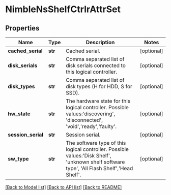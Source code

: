 # NimbleNsShelfCtrlrAttrSet

## Properties
Name | Type | Description | Notes
------------ | ------------- | ------------- | -------------
**cached_serial** | **str** | Cached serial. | [optional] 
**disk_serials** | **str** | Comma separated list of disk serials connected to this logical controller. | [optional] 
**disk_types** | **str** | Comma separated list of disk types (H for HDD, S for SSD). | [optional] 
**hw_state** | **str** | The hardware state for this logical controller. Possible values:&#39;discovering&#39;, &#39;disconnected&#39;, &#39;void&#39;,&#39;ready&#39;,&#39;faulty&#39;. | [optional] 
**session_serial** | **str** | Session serial. | [optional] 
**sw_type** | **str** | The software type of this logical controller. Possible values:&#39;Disk Shelf&#39;, &#39;unknown shelf software type&#39;, &#39;All Flash Shelf&#39;,&#39;Head Shelf&#39;. | [optional] 

[[Back to Model list]](../README.md#documentation-for-models) [[Back to API list]](../README.md#documentation-for-api-endpoints) [[Back to README]](../README.md)


